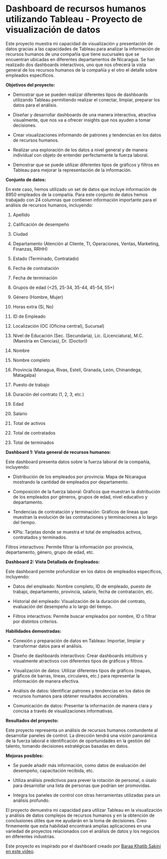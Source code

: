 # Dashboard de recursos humanos utilizando Tableau - Proyecto de visualización de datos

Este proyecto muestra mi capacidad de visualización y presentación de datos gracias a las capacidades de Tableau para analizar la información de recursos humanos
 de una compañía que tiene sucursales que se encuentran ubicadas en diferentes departamentos de Nicaragua. Se han realizado dos dashboards interactivos, uno
 que nos ofrecerá la vista general de los recursos humanos de la compañía y el otro el detalle sobre empleados específicos. 

**Objetivos del proyecto:**

- Demostrar que se pueden realizar diferentes tipos de dashboards utilizando Tableau permitiendo realizar el conectar, limpiar, preparar los datos para el análisis.

- Diseñar y desarrollar dashboards de una manera interactiva, atractiva visualmente, que nos va a ofrecer insights que nos ayuden a tomar decisiones.

- Crear visualizaciones informando de patrones y tendencias en los datos de recursos humanos.

- Realizar una exploración de los datos a nivel general y de manera individual con objeto de entender perfectamente la fuerza laboral.

- Demostrar que se puede utilizar diferentes tipos de gráficos y filtros en Tableau para mejorar la representación de la información.

**Conjunto de datos:**

En este caso, hemos utilizado un set de datos que incluye información de 8950 empleados de la compañía. Para este conjunto de
 datos hemos trabajado con 24 columnas que contienen información importante para el análisis de recursos humanos, incluyendo: 

1. Apellido

2. Calificación de desempeño

3. Ciudad

4. Departamento (Atención al Cliente, TI, Operaciones, Ventas, Marketing, Finanzas, RRHH)

5. Estado (Terminado, Contratado)

6. Fecha de contratación

7. Fecha de terminación

8. Grupos de edad (<25, 25-34, 35-44, 45-54, 55+)

9. Género (Hombre, Mujer)

10. Horas extra (Sí, No)

11. ID de Empleado

12. Localización (OC (Oficina central), Sucursal)

13. Nivel de Educación (Sec. (Secundaria), Lic. (Licenciatura), M.C. (Maestría en Ciencias), Dr. (Doctor))

14. Nombre

15. Nombre completo

16. Provincia (Managua, Rivas, Estelí, Granada, León, Chinandega, Matagalpa)

17. Puesto de trabajo

18. Duración del contrato (1, 2, 3, etc.)

19. Edad

20. Salario

21. Total de activos

22. Total de contratados

23. Total de terminados


**Dashboard 1: Vista general de recursos humanos:**

Este dashboard presenta datos sobre la fuerza laboral de la compañía, incluyendo:

- Distribución de los empleados por provincia: Mapa de Nicaragua mostrando la cantidad de empleados por departamento.

- Composición de la fuerza laboral: Gráficos que muestran la distribución de los empleados por géneros, grupos de edad, nivel educativo y departamento.

- Tendencias de contratación y terminación: Gráficos de líneas que muestran la evolución de las contrataciones y terminaciones a lo largo del tiempo.

- KPIs: Tarjetas donde se muestra el total de empleados activos, contratados y terminados.

Filtros interactivos: Permite filtrar la información por provincia, departamento, género, grupo de edad, etc.

**Dashboard 2: Vista Detallada de Empleados:**

Este dashboard permite profundizar en los datos de empleados específicos, incluyendo:

- Datos del empleado: Nombre completo, ID de empleado, puesto de trabajo, departamento, provincia, salario, fecha de contratación, etc.

- Historial del empleado: Visualización de la duración del contrato, evaluación del desempeño a lo largo del tiempo.

- Filtros interactivos: Permite buscar empleados por nombre, ID o filtrar por distintos criterios.

**Habilidades demostradas:**

- Conexión y preparación de datos en Tableau: Importar, limpiar y transformar datos para el análisis.

- Diseño de dashboards interactivos: Crear dashboards intuitivos y visualmente atractivos con diferentes tipos de gráficos y filtros.

- Visualización de datos: Utilizar diferentes tipos de gráficos (mapas, gráficos de barras, líneas, circulares, etc.) para representar la información de manera efectiva.

- Análisis de datos: Identificar patrones y tendencias en los datos de recursos humanos para obtener resultados accionables.

- Comunicación de datos: Presentar la información de manera clara y concisa a través de visualizaciones informativas. 

**Resultados del proyecto:**

Este proyecto representa un análisis de recursos humanos contundente al desarrollar paneles de control. La dirección tendrá una visión panorámica de la fuerza laboral e identificación de oportunidades en la gestión del talento, tomando decisiones estratégicas basadas en datos.

**Mejoras posibles:**

- Se puede añadir más información, como datos de evaluación del desempeño, capacitación recibida, etc.

- Utiliza análisis predictivos para prever la rotación de personal, o úsalo para desarrollar una lista de personas que podrían ser promovidas.

- Integra los paneles de control con otras herramientas utilizadas para un análisis profundo.

El proyecto demuestra mi capacidad para utilizar Tableau en la visualización y análisis de datos complejos de recursos humanos y en la
 obtención de conclusiones útiles que me ayudarán en la toma de decisiones. Creo firmemente que esta habilidad encontrará 
amplias aplicaciones en una variedad de proyectos relacionados con el análisis de datos y los negocios en diferentes industrias.

Este proyecto es inspirado por el dashboard creado por [Baraa Khatib Sakini en este video](https://www.youtube.com/watch?v=UcGF09Awm4Y).